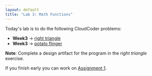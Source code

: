 ```yaml
---
layout: default
title: "Lab 3: Math Functions"
---
```


Today's lab is to do the following CloudCoder problems:

-   <b>Week3</b> &rarr; <a href="https://cs.ycp.edu/cloudcoder/#exercise?c=18,p=835">right triangle</a>
-   <b>Week3</b> &rarr; <a href="https://cs.ycp.edu/cloudcoder/#exercise?c=18,p=836">potato flinger</a>

<b>Note</b>: Complete a design artifact for the program in the *right triangle* exercise.

If you finish early you can work on [Assignment 1](../assign/assign01.html).
